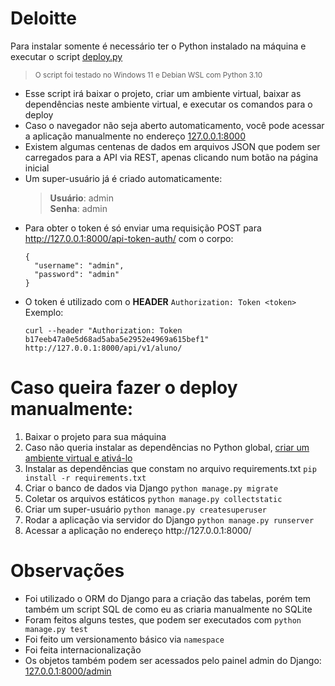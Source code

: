 # Deloitte
Para instalar somente é necessário ter o Python instalado na máquina e executar o script [deploy.py](https://raw.githubusercontent.com/mmanfro/deloitte/main/deploy.py)<br />
> <sup>O script foi testado no Windows 11 e Debian WSL com Python 3.10</sup>

- Esse script irá baixar o projeto, criar um ambiente virtual, baixar as dependências neste ambiente virtual, e executar os comandos para o deploy
- Caso o navegador não seja aberto automaticamento, você pode acessar a aplicação manualmente no endereço [127.0.0.1:8000](http://127.0.0.1:8000/)
- Existem algumas centenas de dados em arquivos JSON que podem ser carregados para a API via REST, apenas clicando num botão na página inicial
- Um super-usuário já é criado automaticamente:
  > **Usuário**: admin<br />
  > **Senha**: admin
- Para obter o token é só enviar uma requisição POST para http://127.0.0.1:8000/api-token-auth/ com o corpo:
  ```
  {
    "username": "admin",
    "password": "admin"
  }
  ```
- O token é utilizado com o **HEADER** ` Authorization: Token <token> ` Exemplo:
  ```
  curl --header "Authorization: Token b17eeb47a0e5d68ad5aba5e2952e4969a615bef1" http://127.0.0.1:8000/api/v1/aluno/
  ```

# Caso queira fazer o deploy manualmente:
<ol>
  <li>Baixar o projeto para sua máquina</li>
  <li>Caso não queria instalar as dependências no Python global,
  <a href="https://docs.python.org/pt-br/3/library/venv.html">criar um ambiente virtual e ativá-lo</a></li>
  <li>Instalar as dependências que constam no arquivo requirements.txt <code>pip install -r requirements.txt</code></li>
  <li>Criar o banco de dados via Django <code>python manage.py migrate</code></li>
  <li>Coletar os arquivos estáticos <code>python manage.py collectstatic</code></li>  
  <li>Criar um super-usuário <code>python manage.py createsuperuser</code></li>
  <li>Rodar a aplicação via servidor do Django <code>python manage.py runserver</code></li>
  <li>Acessar a aplicação no endereço http://127.0.0.1:8000/</li>
</ol>

# Observações
- Foi utilizado o ORM do Django para a criação das tabelas, porém tem também um script SQL de como eu as criaria manualmente no SQLite
- Foram feitos alguns testes, que podem ser executados com `python manage.py test `
- Foi feito um versionamento básico via `namespace `
- Foi feita internacionalização
- Os objetos também podem ser acessados pelo painel admin do Django: [127.0.0.1:8000/admin](http://127.0.0.1:8000/admin/)

